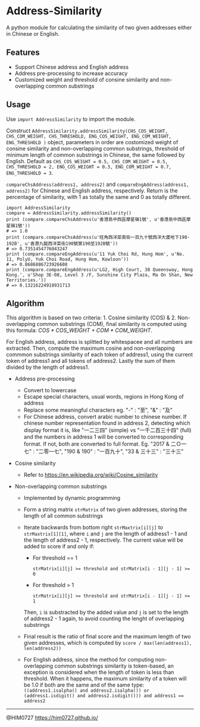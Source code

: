 # Address-Similarity
A python module for calculating the similarity of two given addresses either in Chinese or English.

## Features
- Support Chinese address and English address
- Address pre-processing to increase accuracy 
- Customized weight and threshold of consine similarity and non-overlapping common substrings

## Usage
Use `import AddressSimilarity` to import the module.

Construct `AddressSimilarity.addressSimilarity(CHS_COS_WEIGHT, CHS_COM_WEIGHT, CHS_THRESHOLD, ENG_COS_WEIGHT, ENG_COM_WEIGHT, ENG_THRESHOLD )` object, parameters in order are costomized weight of consine similarity and non-overlapping common substrings, threshold of minimum length of common substrings in Chinese, the same followed by English. Default as `CHS_COS_WEIGHT = 0.5, CHS_COM_WEIGHT = 0.5, CHS_THRESHOLD = 2, ENG_COS_WEIGHT = 0.3, ENG_COM_WEIGHT = 0.7, ENG_THRESHOLD = 3`.

`compareChsAddress(address1, address2)` and `compareEngAddress(address1, address2)` for Chinese and English address, respectively. Return is the percentage of similarity, with 1 as totally the same and 0 as totally different.

```
import AddressSimilarity
compare = AddressSimilarity.addressSimilarity()
print (compare.compareChsAddress(u'香港島中西區摩星嶺1號', u'香港島中西區摩星嶺1號'))
# => 1.0
print (compare.compareChsAddress(u'旺角西洋菜南街一百九十號西洋大廈地下190-192B', u'香港九龍西洋菜街190號第190至192B號'))
# => 0.7351454776043247
print (compare.compareEngAddress(u'11 Yuk Choi Rd, Hung Hom', u'No. 11, PolyU, Yuk Choi Road, Hung Hom, Kowloon'))
# => 0.8686886723926608
print (compare.compareEngAddress(u'LG2, High Court, 38 Queensway, Hong Kong.', u'Shop 3E-08, Level 3 /F, Sunshine City Plaza, Ma On Shan, New Territories.'))
# => 0.13216224918931713
```

## Algorithm
This algorithm is based on two criteria: 1. Cosine similarity (COS) & 2. Non-overlapping common substrings (COM), final similarity is computed using this formula: *COS \* COS_WEIGHT + COM \* COM_WEIGHT*.

For English address, address is splitted by whitespacee and all numbers are extracted. Then, compute the maximum cosine and non-overlapping commmon substrings similarity of each token of address1, using the current token of address1 and all tokens of address2. Lastly the sum of them divided by the length of address1.

- Address pre-processing
  - Convert to lowercase
  - Escape special characters, usual words, regions in Hong Kong of address
  - Replace some meaningful characters eg. "-" : "至", "&" : "及"
  - For Chinese address, convert arabic number to chinese number. If chinese number representation found in address 2, detecting which display format it is, like "一二三四" (simple) vs "一千二百三十四" (full) and the numbers in address 1 will be converted to corresponding format. If not, both are converted to full format. Eg. "2017 & 二Ｏ一七" : "二零一七", "190 & 190" : "一百九十", "33 & 三十三" : "三十三"

- Cosine similarity
  - Refer to https://en.wikipedia.org/wiki/Cosine_similarity
  
- Non-overlapping common substrings
  - Implemented by dynamic programming
  - Form a string matrix `strMatrix` of two given addresses, storing the length of all common substrings
  - Iterate backwards from bottom right `strMaxtrix[i][j]` to `strMaxtrix[1][1]`, where `i` and `j` are the length of address1 - 1 and the length of address2 - 1, respectively. The current value will be added to score if and only if: 
    - For threshold == 1
    
      `strMatrix[i][j] >= threshold and strMatrix[i - 1][j - 1] >= 0`
    - For threshold > 1
    
      `strMatrix[i][j] >= threshold and strMatrix[i - 1][j - 1] >= 1`
    
    Then, `i` is substracted by the added value and `j` is set to the length of address2 - 1 again, to avoid counting the lenght of overlapping substrings
  - Final result is the ratio of final score and the maximum length of two given addresses, which is computed by `score / max(len(address1), len(address2))`
  - For English address, since the method for computing non-overlapping common substrings similarity is token-based, an exception is considered when the length of token is less than threshold. When it happens, the maximum similarity of a token will be 1.0 if both are the same and of the same type: `((address1.isalpha() and address2.isalpha()) or (address1.isdigit() and address2.isdigit())) and address1 == address2`

--------------------------------------
 @HIM0727 https://him0727.github.io/
